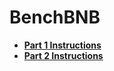 # BenchBNB

*  [**Part 1 Instructions**](bench_bnb_i.md)
*  [**Part 2 Instructions**](bench_bnb_ii.md)

